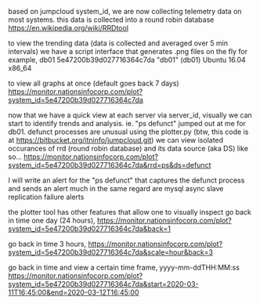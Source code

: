 
based on jumpcloud system_id, we are now collecting telemetry data on most systems.  this data is collected into a round robin database https://en.wikipedia.org/wiki/RRDtool

to view the trending data (data is collected and averaged over 5 min intervals)
we have a script interface that generates .png files on the fly
for example, db01
5e47200b39d027716364c7da "db01" (db01) Ubuntu 16.04 x86_64

to view all graphs at once (default goes back 7 days)
https://monitor.nationsinfocorp.com/plot?system_id=5e47200b39d027716364c7da

now that we have a quick view at each server via server_id,
visually we can start to identify trends and analysis. 
ie.  "ps defunct" jumped out at me for db01.  defunct processes are unusual
using the plotter.py (btw, this code is at https://bitbucket.org/itninfo/jumpcloud.git) we can view isolated occurances of rrd (round robin database) and its data source (aka DS) like so...
https://monitor.nationsinfocorp.com/plot?system_id=5e47200b39d027716364c7da&rrd=ps&ds=defunct

I will write an alert for the "ps defunct" that captures the defunct process and sends an alert much in the same regard are mysql async slave replication failure alerts

the plotter tool has other features that allow one to visually inspect
go back in time one day (24 hours),
https://monitor.nationsinfocorp.com/plot?system_id=5e47200b39d027716364c7da&back=1

go back in time 3 hours,
https://monitor.nationsinfocorp.com/plot?system_id=5e47200b39d027716364c7da&scale=hour&back=3

go back in time and view a certain time frame, yyyy-mm-ddTHH:MM:ss
https://monitor.nationsinfocorp.com/plot?system_id=5e47200b39d027716364c7da&start=2020-03-11T16:45:00&end=2020-03-12T16:45:00








